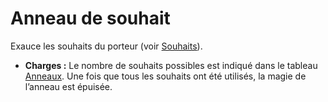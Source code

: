 # Anneau de souhait


Exauce les souhaits du porteur (voir
[Souhaits](/Objets_magiques_\(généralités\)#Souhaits "wikilink")).

  - **Charges :** Le nombre de souhaits possibles est indiqué dans le
    tableau [Anneaux](../Anneaux.md). Une fois que tous les
    souhaits ont été utilisés, la magie de l’anneau est épuisée.